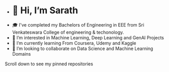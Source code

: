 -  # 👋 Hi, I’m Sarath
- 🎓 I've completed my Bachelors of Engineering in EEE from Sri Venkateswara College of engineering & techonology.
- 👀 I’m interested in Machine Learning, Deep Learning and GenAI Projects
- 🌱 I’m currently learning From Coursera, Udemy and Kaggle
- 💞️ I’m looking to collaborate on Data Science and Machine Learning Domains

Scroll down to see my pinned repositories
